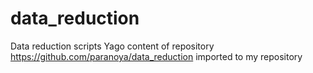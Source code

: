 # data_reduction
Data reduction scripts
Yago content of repository https://github.com/paranoya/data_reduction imported to my repository

